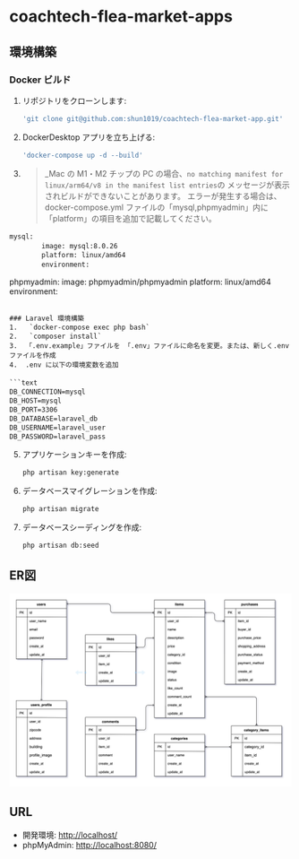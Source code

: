 # coachtech-flea-market-apps

## 環境構築
### Docker ビルド
1.  リポジトリをクローンします:
    ```bash
    'git clone git@github.com:shun1019/coachtech-flea-market-app.git'
    ```
2.  DockerDesktop アプリを立ち上げる:
    ```bash
    'docker-compose up -d --build'
    ```
3.  > _Mac の M1・M2 チップの PC の場合、`no matching manifest for linux/arm64/v8 in the manifest list entries`の
    > メッセージが表示されビルドができないことがあります。
    > エラーが発生する場合は、docker-compose.yml ファイルの「mysql,phpmyadmin」内に「platform」の項目を追加で記載してください。

```bash
mysql:
        image: mysql:8.0.26
        platform: linux/amd64
        environment:
```
phpmyadmin:
        image: phpmyadmin/phpmyadmin
        platform: linux/amd64
        environment:
```

### Laravel 環境構築
1.   `docker-compose exec php bash`
2.   `composer install`
3.  「.env.example」ファイルを 「.env」ファイルに命名を変更。または、新しく.env ファイルを作成
4.  .env に以下の環境変数を追加

```text
DB_CONNECTION=mysql
DB_HOST=mysql
DB_PORT=3306
DB_DATABASE=laravel_db
DB_USERNAME=laravel_user
DB_PASSWORD=laravel_pass
```

5.  アプリケーションキーを作成:
    ```bash
    php artisan key:generate
    ```
6.  データベースマイグレーションを作成:
    ```bash
    php artisan migrate
    ```
7.  データベースシーディングを作成:
    ```bash
    php artisan db:seed
    ```

## ER図
![alt](erd.png)

## URL

-   開発環境: [http://localhost/](http://localhost/)
-   phpMyAdmin: [http://localhost:8080/](http://localhost:8080/)
